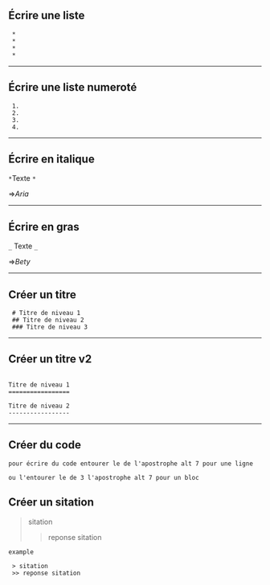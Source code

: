 ## Écrire une liste
```
 *
 *
 *
 *
```
***
## Écrire une liste numeroté

```
 1.
 2.
 3.
 4.
```
***
## Écrire en italique

` * `Texte `*`

=>*Aria*

***
## Écrire en gras

 
`_` Texte `_`

=>_Bety_

***
## Créer un titre

```
 # Titre de niveau 1
 ## Titre de niveau 2
 ### Titre de niveau 3
```
***

## Créer un titre v2

 ```
 
 Titre de niveau 1
 =================

Titre de niveau 2
 -----------------

 ```
 ***


## Créer du code

```
pour écrire du code entourer le de l'apostrophe alt 7 pour une ligne
```

```
ou l'entourer le de 3 l'apostrophe alt 7 pour un bloc
```
 
## Créer un sitation


> sitation 
>> reponse sitation
``` 
example
 
 > sitation 
 >> reponse sitation
```


 
 
